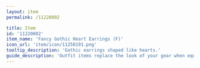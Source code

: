 ```yaml
---
layout: item
permalink: /11220002

title: Item
id: '11220002'
item_name: 'Fancy Gothic Heart Earrings (F)'
icon_url: 'item/icon/11250191.png'
tooltip_description: 'Gothic earrings shaped like hearts.'
guide_description: 'Outfit items replace the look of your gear when equipped.'
---
```

